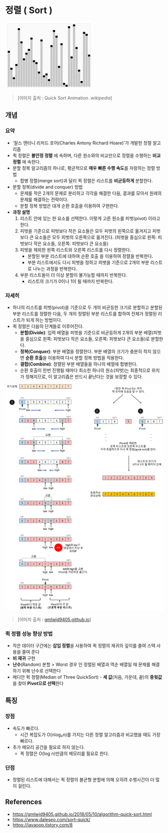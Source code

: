 # 정렬 ( Sort )

![선택정렬](../../../../imgs/quick_sort_animation.gif)

> [이미지 출처 : Quick Sort Animation *.wikipedia*]

## 개념
### 요약

- ‘찰스 앤터니 리처드 호어(Charles Antony Richard Hoare)’가 개발한 정렬 알고리즘
- 퀵 정렬은 **불안정 정렬** 에 속하며, 다른 원소와의 비교만으로 정렬을 수행하는 **비교 정렬** 에 속한다.
- 분할 정복 알고리즘의 하나로, 평균적으로 **매우 빠른 수행 속도**를 자랑하는 정렬 방법
  - 합병 정렬(merge sort)과 달리 퀵 정렬은 리스트를 **비균등하게** 분할한다.
- 분할 정복(divide and conquer) 방법
  - 문제를 작은 2개의 문제로 분리하고 각각을 해결한 다음, 결과를 모아서 원래의 문제를 해결하는 전략이다.
  - 분할 정복 방법은 대개 순환 호출을 이용하여 구현한다.
- **과정 설명**
  1. 리스트 안에 있는 한 요소를 선택한다. 이렇게 고른 원소를 피벗(pivot) 이라고 한다.
  2. 피벗을 기준으로 피벗보다 작은 요소들은 모두 피벗의 왼쪽으로 옮겨지고 피벗보다 큰 요소들은 모두 피벗의 오른쪽으로 옮겨진다. (피벗을 중심으로 왼쪽: 피벗보다 작은 요소들, 오른쪽: 피벗보다 큰 요소들)
  3. 피벗을 제외한 왼쪽 리스트와 오른쪽 리스트를 다시 정렬한다.
     - 분할된 부분 리스트에 대하여 순환 호출 을 이용하여 정렬을 반복한다.
     - 부분 리스트에서도 다시 피벗을 정하고 피벗을 기준으로 2개의 부분 리스트로 나누는 과정을 반복한다.
  4. 부분 리스트들이 더 이상 분할이 불가능할 때까지 반복한다.
     - 리스트의 크기가 0이나 1이 될 때까지 반복한다.


### 자세히

- 하나의 리스트를 피벗(pivot)을 기준으로 두 개의 비균등한 크기로 분할하고 분할된 부분 리스트를 정렬한 다음, 두 개의 정렬된 부분 리스트를 합하여 전체가 정렬된 리스트가 되게 하는 방법이다.
- 퀵 정렬은 다음의 단계들로 이루어진다.
  - **분할(Divide)**: 입력 배열을 피벗을 기준으로 비균등하게 2개의 부분 배열(피벗을 중심으로 왼쪽: 피벗보다 작은 요소들, 오른쪽: 피벗보다 큰 요소들)로 분할한다.
  - **정복(Conquer)**: 부분 배열을 정렬한다. 부분 배열의 크기가 충분히 작지 않으면 **순환 호출**을 이용하여 다시 분할 정복 방법을 적용한다.
  - **결합(Combine)**: 정렬된 부분 배열들을 하나의 배열에 합병한다.
  - 순환 호출이 한번 진행될 때마다 최소한 하나의 원소(피벗)는 최종적으로 위치가 정해지므로, 이 알고리즘은 반드시 끝난다는 것을 보장할 수 있다.

![선택정렬이미지](../../../../imgs/quick_sort.png)

> [이미지 출처 : [gmlwjd9405.github.io](https://gmlwjd9405.github.io/2018/05/10/algorithm-quick-sort.html)]

### 퀵 정렬 성능 향상 방법

- 작은 데이터 구간에는 **삽입 정렬**을 사용하여 퀵 정렬의 재귀의 깊이를 줄여 스택 사용을 줄여 준다
- **비 재귀** 구현
- **난수**(Random) 분할 > Worst 경우 인 정렬된 배열과 역순 배열일 때 문제를 해결하기 위해 난수로 선택한다
- 메디안 퀵 정렬(Median of Three QuickSort) - **세 값**(처음, 가운데, 끝)의 **중윗값**을 찾아 **Pivot으로 선택**한다

## 특징

### 장점

- 속도가 빠르다.
  - 시간 복잡도가 O(nlog₂n)를 가지는 다른 정렬 알고리즘과 비교했을 때도 가장 빠르다.
- 추가 메모리 공간을 필요로 하지 않는다.
  - 퀵 정렬은 O(log n)만큼의 메모리를 필요로 한다.

### 단점

- 정렬된 리스트에 대해서는 퀵 정렬의 불균형 분할에 의해 오히려 수행시간이 더 많이 걸린다.

## References
- https://gmlwjd9405.github.io/2018/05/10/algorithm-quick-sort.html
- https://www.daleseo.com/sort-quick/
- https://javaoop.tistory.com/8
